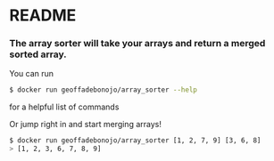 # README

### The array sorter will take your arrays and return a merged sorted array.

You can run
```bash
$ docker run geoffadebonojo/array_sorter --help
```
for a helpful list of commands

Or jump right in and start merging arrays!
```bash
$ docker run geoffadebonojo/array_sorter [1, 2, 7, 9] [3, 6, 8]
> [1, 2, 3, 6, 7, 8, 9]
```


